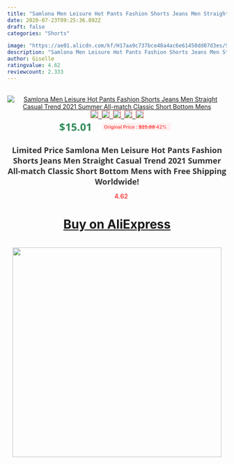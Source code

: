 ```yaml
---
title: "Samlona Men Leisure Hot Pants Fashion Shorts Jeans Men Straight Casual Trend 2021 Summer All-match Classic Short Bottom Mens"
date: 2020-07-23T09:25:36.892Z
draft: false
categories: "Shorts"

image: "https://ae01.alicdn.com/kf/H17aa9c737bce48a4ac6e61450dd07d3es/Samlona-Men-Leisure-Hot-Pants-Fashion-Shorts-Jeans-Men-Straight-Casual-Trend-2021-Summer-All-match.jpg"
description: "Samlona Men Leisure Hot Pants Fashion Shorts Jeans Men Straight Casual Trend 2021 Summer All-match Classic Short Bottom Mens"
author: Giselle
ratingvalue: 4.62
reviewcount: 2.333
---
```

<br>
<div style="text-align: center;">
<a href="https://s.click.aliexpress.com/e/_A6xJGD" target="_blank" rel="nofollow noopener noreferrer"><img alt="Samlona Men Leisure Hot Pants Fashion Shorts Jeans Men Straight Casual Trend 2021 Summer All-match Classic Short Bottom Mens" class="magnifier-image" src="https://ae01.alicdn.com/kf/H17aa9c737bce48a4ac6e61450dd07d3es/Samlona-Men-Leisure-Hot-Pants-Fashion-Shorts-Jeans-Men-Straight-Casual-Trend-2021-Summer-All-match.jpg_640x640.jpg">
<br>
<img style="border:1px solid salmon" src="https://ae01.alicdn.com/kf/H17aa9c737bce48a4ac6e61450dd07d3es/Samlona-Men-Leisure-Hot-Pants-Fashion-Shorts-Jeans-Men-Straight-Casual-Trend-2021-Summer-All-match.jpg_120x120.jpg">&nbsp;&nbsp;<img style="border:1px solid salmon" src="https://ae01.alicdn.com/kf/Hdd184596fabe4d99bcb2ce118eae6aefQ/Samlona-Men-Leisure-Hot-Pants-Fashion-Shorts-Jeans-Men-Straight-Casual-Trend-2021-Summer-All-match.jpg_120x120.jpg">&nbsp;&nbsp;<img style="border:1px solid salmon" src="https://ae01.alicdn.com/kf/H36fe71ee326c408aa46bfa79f9000bb51/Samlona-Men-Leisure-Hot-Pants-Fashion-Shorts-Jeans-Men-Straight-Casual-Trend-2021-Summer-All-match.jpg_120x120.jpg">&nbsp;&nbsp;<img style="border:1px solid salmon" src="https://ae01.alicdn.com/kf/H06f092a70feb455c8ba5e0138c3d0deay/Samlona-Men-Leisure-Hot-Pants-Fashion-Shorts-Jeans-Men-Straight-Casual-Trend-2021-Summer-All-match.jpg_120x120.jpg">&nbsp;&nbsp;<img style="border:1px solid salmon" src="https://ae01.alicdn.com/kf/Ha865ddfe9800474b8a682b3315de1e70y/Samlona-Men-Leisure-Hot-Pants-Fashion-Shorts-Jeans-Men-Straight-Casual-Trend-2021-Summer-All-match.jpg_120x120.jpg"></a></div><br0>
<div style="text-align: center;"><span style="background-color: white; border: 0px; box-sizing: border-box; color: seagreen; display: inline-block; font-family: &quot;open sans&quot; , &quot;arial&quot; , &quot;helvetica&quot; , sans-serif , &quot;heiti&quot;; font-size: 24px; font-stretch: inherit; font-weight: 700; line-height: inherit; margin: 0px 10px 0px 0px; padding: 0px; vertical-align: middle;">$15.01 </span>
<span style="background: rgb(255 , 241 , 241); border-radius: 3px; border: 0px; box-sizing: border-box; color: #ff4747; display: inline-block; font-family: inherit; font-size: 12px; font-stretch: inherit; font-style: inherit; font-variant: inherit; font-weight: 600; line-height: inherit; margin: 0px; padding: 2px 5px; transform: scale(0.9); vertical-align: middle;">Original Price : <b style="text-decoration: line-through;">$25.88 </b> 42%&nbsp;&nbsp;</span></div>
<h1 style="color: #333333; display: inline-block; font-family: &quot;open sans&quot; , &quot;arial&quot; , &quot;helvetica&quot; , sans-serif , &quot;heiti&quot;; font-size: 18px; font-stretch: inherit; font-weight: 700; text-align: center;">Limited Price Samlona Men Leisure Hot Pants Fashion Shorts Jeans Men Straight Casual Trend 2021 Summer All-match Classic Short Bottom Mens with Free Shipping Worldwide!</h1>
<div style="color: #ff4747; text-align: center;">
<img src="https://4.bp.blogspot.com/-M0ZcTcb-5uY/XleCXlxnR4I/AAAAAAAAAEc/OrjgMkXV1oMQFaCRZj5HQwOCBcu3w1FegCPcBGAYYCw/s1600/star.png" style="height: 15px;">&nbsp;<b>4.62</b></div>
<div class="button_cont" align="center"><a class="buynow_a" href="https://s.click.aliexpress.com/e/_A6xJGD" target="_blank" rel="nofollow noopener noreferrer"><H1>Buy on AliExpress</H1></a></div><br>
<div class="separator" style="clear: both; text-align: center;">
<img src="https://lh3.googleusercontent.com/-pTy5HemUv9M/XlePHvY0dAI/AAAAAAAAAE4/0nX5iRUoIWY8eMW9Dpxeirr157OZliDIgCLcBGAsYHQ/s1600/badge.gif" width="480">
</div>

